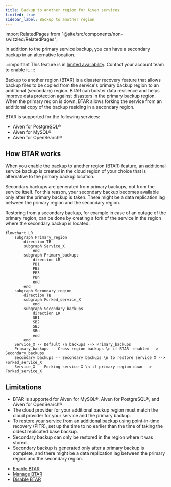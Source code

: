 ```yaml
---
title: Backup to another region for Aiven services
limited: true
sidebar_label: Backup to another region
---
```


import RelatedPages from "@site/src/components/non-swizzled/RelatedPages";

In addition to the primary service backup, you can have a secondary backup in an alternative location.

:::important
This feature is in [limited availability](/docs/platform/concepts/beta_services).
Contact your account team to enable it.
:::

Backup to another region (BTAR) is a disaster recovery feature that allows backup
files to be copied from the service's primary backup region to an additional (secondary)
region. BTAR can bolster data resilience and helps improve data protection against
disasters in the primary backup region. When the primary region is down, BTAR allows
forking the service from an additional copy of the backup residing in a secondary region.

BTAR is supported for the following services:

- Aiven for PostgreSQL®
- Aiven for MySQL®
- Aiven for OpenSearch®

## How BTAR works

When you enable the backup to another region (BTAR) feature, an additional service backup
is created in the cloud region of your choice that is alternative to the primary backup
location.

Secondary backups are generated from primary backups, not from the service itself. For
this reason, your secondary backup becomes available only after the primary backup is
taken. There might be a data replication lag between the primary region and the secondary
region.

Restoring from a secondary backup, for example in case of an outage of the primary region,
can be done by creating a fork of the service in the region where the secondary backup is
located.

```mermaid
flowchart LR
    subgraph Primary_region
        direction TB
        subgraph Service_X
            end
        subgraph Primary_backups
            direction LR
            PB1
            PB2
            PB3
            PBn
            end
        end
    subgraph Secondary_region
        direction TB
        subgraph Forked_service_X
            end
        subgraph Secondary_backups
            direction LR
            SB1
            SB2
            SB3
            SBn
            end
        end
    Service_X -- Default \n backups --> Primary_backups
    Primary_backups -- Cross-region backups \n if BTAR  enabled --> Secondary_backups
    Secondary_backups -- Secondary backups \n to restore service X --> Forked_service_X
    Service_X -- Forking service X \n if primary region down --> Forked_service_X
```

## Limitations

- BTAR is supported for Aiven for MySQL®, Aiven for PostgreSQL®, and Aiven for OpenSearch®.
- The cloud provider for your additional backup region must match the cloud provider for
  your service and the primary backup.
- To
  [restore your service from an additional backup](/docs/platform/howto/btar/manage-backup-to-another-region)
  using point-in-time recovery (PITR), set up the time to no earlier than the time of
  taking the oldest replicated base backup.
- Secondary backup can only be restored in the region where it was stored.
- Secondary backup is generated only after a primary backup is complete, and there might
  be a data replication lag between the primary region and the secondary region.

<RelatedPages/>

- [Enable BTAR](/docs/platform/howto/btar/enable-backup-to-another-region)
- [Manage BTAR](/docs/platform/howto/btar/manage-backup-to-another-region)
- [Disable BTAR](/docs/platform/howto/btar/disable-backup-to-another-region)
